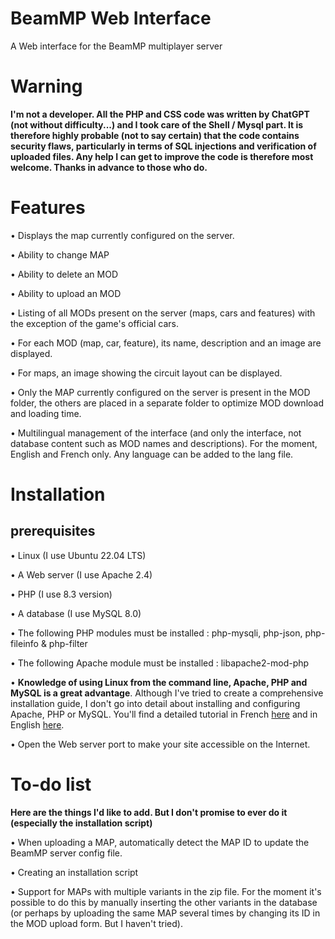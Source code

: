 # BeamMP Web Interface
A Web interface for the BeamMP multiplayer server

# Warning
**I'm not a developer. All the PHP and CSS code was written by ChatGPT (not without difficulty...) and I took care of the Shell / Mysql part. It is therefore highly probable (not to say certain) that the code contains security flaws, particularly in terms of SQL injections and verification of uploaded files. Any help I can get to improve the code is therefore most welcome. Thanks in advance to those who do.**

# Features
• Displays the map currently configured on the server.

• Ability to change MAP

• Ability to delete an MOD

• Ability to upload an MOD

• Listing of all MODs present on the server (maps, cars and features) with the exception of the game's official cars.

• For each MOD (map, car, feature), its name, description and an image are displayed.

• For maps, an image showing the circuit layout can be displayed.

• Only the MAP currently configured on the server is present in the MOD folder, the others are placed in a separate folder to optimize MOD download and loading time.

• Multilingual management of the interface (and only the interface, not database content such as MOD names and descriptions). For the moment, English and French only. Any language can be added to the lang file.

# Installation
## prerequisites

• Linux (I use Ubuntu 22.04 LTS)

• A Web server (I use Apache 2.4)

• PHP (I use 8.3 version)

• A database (I use MySQL 8.0)

• The following PHP modules must be installed : php-mysqli, php-json, php-fileinfo & php-filter

• The following Apache module must be installed : libapache2-mod-php

• **Knowledge of using Linux from the command line, Apache, PHP and MySQL is a great advantage**. Although I've tried to create a comprehensive installation guide, I don't go into detail about installing and configuring Apache, PHP or MySQL. You'll find a detailed tutorial in French [here](https://doc.ubuntu-fr.org/lamp) and in English [here](https://www.digitalocean.com/community/tutorials/how-to-install-lamp-stack-on-ubuntu).

• Open the Web server port to make your site accessible on the Internet.

# To-do list

**Here are the things I'd like to add. But I don't promise to ever do it (especially the installation script)**

• When uploading a MAP, automatically detect the MAP ID to update the BeamMP server config file.

• Creating an installation script

• Support for MAPs with multiple variants in the zip file. For the moment it's possible to do this by manually inserting the other variants in the database (or perhaps by uploading the same MAP several times by changing its ID in the MOD upload form. But I haven't tried).
